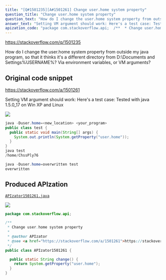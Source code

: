 ```yaml
---
title: "[Q#1501235][A#1501261] Change user.home system property"
question_title: "Change user.home system property"
question_text: "How do I change the user.home system property from outside my java program, so that it thinks it's a different directory from D:\\Documents and Settings\\%USERNAME%? Via environment variables, or VM arguments?"
answer_text: "Setting VM argument should work: Here's a test case: Tested with java 1.5.0_17 on Win XP and Linux"
apization_code: "package com.stackoverflow.api;  /**  * Change user.home system property  *  * @author APIzator  * @see <a href=\"https://stackoverflow.com/a/1501261\">https://stackoverflow.com/a/1501261</a>  */ public class APIzator1501261 {    public static String change() {     return System.getProperty(\"user.home\");   } }"
---
```


https://stackoverflow.com/q/1501235

How do I change the user.home system property from outside my java program, so that it thinks it&#x27;s a different directory from D:\Documents and Settings\%USERNAME%? Via environment variables, or VM arguments?



## Original code snippet

https://stackoverflow.com/a/1501261

Setting VM argument should work:
Here&#x27;s a test case:
Tested with java 1.5.0_17 on Win XP and Linux

<div class="code-logo"><img src="/stackoverflow.png" /></div>

```java
java -Duser.home=<new_location> <your_program>
public class test {
  public static void main(String[] args) {
    System.out.println(System.getProperty("user.home"));
  }
}
java test
/home/ChssPly76

java -Duser.home=overwritten test
overwritten
```

## Produced APIzation

[`APIzator1501261.java`](https://github.com/pasqualesalza/apization-temp-data/raw/master/search/APIzator1501261.java)

<div class="code-logo"><img src="/apizator.png" /></div>

```java
package com.stackoverflow.api;

/**
 * Change user.home system property
 *
 * @author APIzator
 * @see <a href="https://stackoverflow.com/a/1501261">https://stackoverflow.com/a/1501261</a>
 */
public class APIzator1501261 {

  public static String change() {
    return System.getProperty("user.home");
  }
}

```